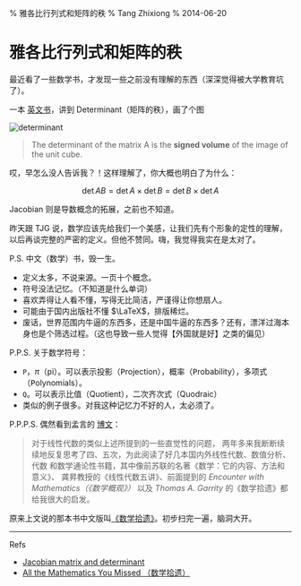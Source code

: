 % 雅各比行列式和矩阵的秩
% Tang Zhixiong
% 2014-06-20


雅各比行列式和矩阵的秩
======================

最近看了一些数学书，才发现一些之前没有理解的东西（深深觉得被大学教育坑了）。

一本 [英文书][math-book]，讲到 Determinant（矩阵的秩），画了个图

![determinant][det]

> The determinant of the matrix A is the **signed volume** of the image of the unit cube.

哎，早怎么没人告诉我？！这样理解了，你大概也明白了为什么：

$$\det{AB} = \det{A} \times \det{B} =  \det{B} \times \det{A}$$

Jacobian 则是导数概念的拓展，之前也不知道。

昨天跟 TJG 说，数学应该先给我们一个美感，让我们先有个形象的定性的理解，以后再谈完整的严密的定义。但他不赞同。嗨，我觉得我实在是太对了。

P.S. 中文（数学）书，毁一生。

- 定义太多，不说来源。一页十个概念。
- 符号没法记忆。（不知道是什么单词）
- 喜欢弄得让人看不懂，写得无比简洁，严谨得让你想扇人。
- 可能由于国内出版社不懂 $\LaTeX$，排版稀烂。
- 废话，世界范围内牛逼的东西多，还是中国牛逼的东西多？还有，漂洋过海本身也是个筛选过程。（这也导致一些人觉得【外国就是好】之类的偏见）

[math-book]: http://book.douban.com/subject/1797658/

[det]: http://gnat-tang-shared-image.qiniudn.com/math/determinant.png

P.P.S. 关于数学符号：

- `P`，$\pi$（<kbd>p</kbd>i）。可以表示投影（<kbd>P</kbd>rojection），概率（<kbd>P</kbd>robability），多项式（<kbd>P</kbd>olynomials）。
- `Q`。可以表示比值（Quotient），二次齐次式（Quodraic）
- 类似的例子很多。对我这种记忆力不好的人，太必须了。

P.P.P.S. 偶然看到孟言的 [博文][mengyan-blog]：

> 对于线性代数的类似上述所提到的一些直觉性的问题，
> 两年多来我断断续续地反复思考了四、五次，为此阅读了好几本国内外线性代数、数值分析、代数
> 和数学通论性书籍，其中像前苏联的名著《数学：它的内容、方法和意义》、
> 龚昇教授的《线性代数五讲》、前面提到的 *Encounter with Mathematics（《数学概观》）* 
> 以及 *Thomas A. Garrity* 的《数学拾遗》都给我很大的启发。

原来上文说的那本书中文版叫[《数学拾遗》][math-you-missed-zh]。初步扫完一遍，脑洞大开。

[mengyan-blog]: http://blog.163.com/jmun_math/blog/static/26769008200941683851930/

[math-you-missed-zh]: http://book.douban.com/subject/1256358/

[jacobian-determint]: https://en.wikipedia.org/wiki/Jacobian_matrix

---

Refs

- [Jacobian matrix and determinant][jacobian-determint]
- [All the Mathematics You Missed （数学拾遗）][math-book]